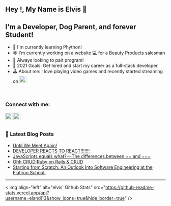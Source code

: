 ## Hey !, My Name is Elvis 👋 

## I'm a Developer, Dog Parent, and forever Student! 
- 🐍 I'm currently learning Phython! 
- 🕸 I'm currently working on a website 💻 for a Beauty Products salesman
- 🤠 Always looking to pair program! 
- 💸 2021 Goals: Get hired and start my career as a full-stack developer.
- 🕹 About me: I love playing video games and recently started streaming on [<img alt="elvis | LinkedIn" width="22px" src="https://cdn.jsdelivr.net/npm/simple-icons@v3/icons/twitch.svg" />][twitch]


<br />

### Connect with me: 
[<img align="left" alt="elvis | LinkedIn" width="22px" src="https://cdn.jsdelivr.net/npm/simple-icons@v3/icons/linkedin.svg" />][linkedin]
[<img align="left" alt="elvis | LinkedIn" width="22px" src="https://cdn.jsdelivr.net/npm/simple-icons@v3/icons/twitch.svg" />][twitch]

<br />
<br />

### 📕 Latest Blog Posts
<!-- BLOG-POST-LIST:START -->
- [Until We Meet Again!](https://elandi13.medium.com/until-we-meet-again-7ed12b3a365e?source=rss-2d20dff57cd6------2)
- [DEVELOPER REACTS TO REACT!!!!!!!](https://elandi13.medium.com/developer-reacts-to-react-af55831f3c8b?source=rss-2d20dff57cd6------2)
- [JavaScripts equals what? — The differences between == and ===](https://elandi13.medium.com/javascripts-equals-what-the-differences-between-and-4fc3cf406dee?source=rss-2d20dff57cd6------2)
- [Ohh CRUD:Ruby on Rails & CRUD](https://elandi13.medium.com/ohh-crud-ruby-on-rails-crud-a51c2ad49e25?source=rss-2d20dff57cd6------2)
- [Starting from Scratch: An Outlook Into Software Engineering at the Flatiron School.](https://elandi13.medium.com/starting-from-scratch-an-outlook-into-software-engineering-at-the-flatiron-school-b25739231540?source=rss-2d20dff57cd6------2)
<!-- BLOG-POST-LIST:END -->


---

< img align-"left" alt="elvis' Github Stats" src="https://github-readme-stats.vercel.app/api?username=elandi13&show_icons=true&hide_border=true" />







[linkedin]: https://www.linkedin.com/in/elvis-landi-32101b20b/
[twitch]: https://www.twitch.tv/s1eepy04
